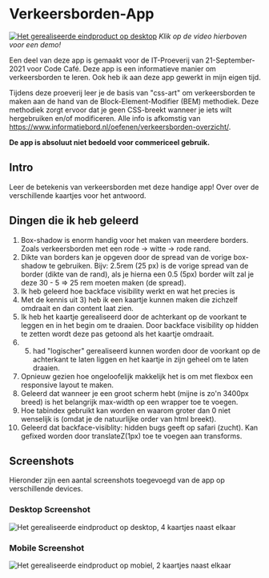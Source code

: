 # Verkeersborden-App
[![Het gerealiseerde eindproduct op desktop](https://vettedingenbouwen.nl/img/verkeersborden.png)](https://vettedingenbouwen.nl/video/verkeersborden/promo.mp4) 
<i>Klik op de video hierboven voor een demo!</i>

Een deel van deze app is gemaakt voor de IT-Proeverij van 21-September-2021 voor Code Café. Deze app is een informatieve manier om verkeersborden te leren. Ook heb ik aan deze app gewerkt in mijn eigen tijd. 

Tijdens deze proeverij leer je de basis van "css-art" om verkeersborden te maken aan de hand van de Block-Element-Modifier (BEM) methodiek. Deze methodiek zorgt ervoor dat je geen CSS-breekt wanneer je iets wilt hergebruiken en/of modificeren. 
Alle info is afkomstig van https://www.informatiebord.nl/oefenen/verkeersborden-overzicht/.

<b>De app is absoluut niet bedoeld voor commericeel gebruik.</b>

## Intro
Leer de betekenis van verkeersborden met deze handige app! Over over de verschillende kaartjes voor het antwoord.

## Dingen die ik heb geleerd 
1) Box-shadow is enorm handig voor het maken van meerdere borders. Zoals verkeersborden met een rode -> witte -> rode rand. 
2) Dikte van borders kan je opgeven door de spread van de vorige box-shadow te gebruiken. Bijv: 2.5rem (25 px) is de vorige spread van de border (dikte van de rand), als je hierna een 0.5 (5px) border wilt zal je deze 30 - 5 => 25 rem moeten maken (de spread).
3) Ik heb geleerd hoe backface visibility werkt en wat het precies is
4) Met de kennis uit 3) heb ik een kaartje kunnen maken die zichzelf omdraait en dan content laat zien.
5) Ik heb het kaartje gerealiseerd door de achterkant op de voorkant te leggen en in het begin om te draaien. Door backface visibility op hidden te zetten wordt deze pas getoond als het kaartje omdraait. 
6) 5) had "logischer" gerealiseerd kunnen worden door de voorkant op de achterkant te laten liggen en het kaartje in zijn geheel om te laten draaien.
7) Opnieuw gezien hoe ongeloofelijk makkelijk het is om met flexbox een responsive layout te maken.
8) Geleerd dat wanneer je een groot scherm hebt (mijne is zo'n 3400px breed) is het belangrijk max-width op een wrapper toe te voegen. 
9) Hoe tabindex gebruikt kan worden en waarom groter dan 0 niet wenselijk is (omdat je de natuurlijke order van html breekt). 
10) Geleerd dat backface-visiblity: hidden bugs geeft op safari (zucht). Kan gefixed worden door  translateZ(1px) toe te voegen aan transforms.

## Screenshots
Hieronder zijn een aantal screenshots toegevoegd van de app op verschillende devices.

### Desktop Screenshot
![Het gerealiseerde eindproduct op desktop, 4 kaartjes naast elkaar](https://vettedingenbouwen.nl/img/verkeersborden.png "Verkeersborden-App")

### Mobile Screenshot
![Het gerealiseerde eindproduct op mobiel, 2 kaartjes naast elkaar](https://vettedingenbouwen.nl/img/verkeersborden_mobile.png "Verkeersborden-App")